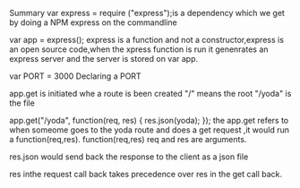 Summary
var express = require ("express");is a dependency which we get by doing a NPM express on the commandline

var app = express();
express is a function and not a constructor,express is an open source code,when the xpress function is run it genenrates an express server and the server is stored on var app.

var PORT = 3000
Declaring a PORT

app.get is initiated whe a route is been created 
"/" means the root
"/yoda" is the file

app.get("/yoda", function(req, res) {
  res.json(yoda);
});
the app.get refers to when someome goes to the yoda route and does a get request ,it would run a function(req,res).
function(req,res) req and res are arguments.

res.json would send back the response to the client as a json file

res inthe request call back takes precedence over res in the get call back.